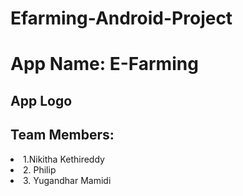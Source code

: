 # Efarming-Android-Project

<h1>App Name: E-Farming</h1>
<h2>App Logo<h2>


<h2>Team Members:</h2>
 <li>1.Nikitha Kethireddy</li>
 <li>2. Philip</li>
 <li>3. Yugandhar Mamidi</li>
